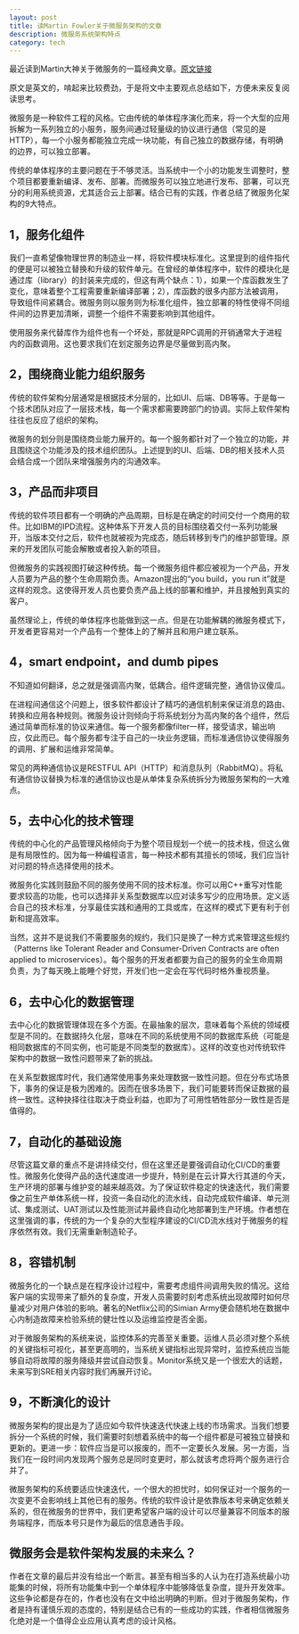 ```yaml
---
layout: post
title: 读Martin Fowler关于微服务架构的文章
description: 微服务系统架构特点
category: tech
---
```


最近读到Martin大神关于微服务的一篇经典文章。[原文链接](https://www.martinfowler.com/articles/microservices.html)

原文是英文的，啃起来比较费劲，于是将文中主要观点总结如下，方便未来反复阅读思考。  

微服务是一种软件工程的风格。它由传统的单体程序演化而来，将一个大型的应用拆解为一系列独立的小服务，服务间通过轻量级的协议进行通信（常见的是HTTP），每一个小服务都能独立完成一块功能，有自己独立的数据存储，有明确的边界，可以独立部署。

传统的单体程序的主要问题在于不够灵活。当系统中一个小的功能发生调整时，整个项目都要重新编译、发布、部署。而微服务可以独立地进行发布、部署，可以充分的利用系统资源，尤其适合云上部署。结合已有的实践，作者总结了微服务化架构的9大特点。

## 1，服务化组件  
我们一直希望像物理世界的制造业一样，将软件模块标准化。这里提到的组件指代的便是可以被独立替换和升级的软件单元。在曾经的单体程序中，软件的模块化是通过库（library）的封装来完成的，但这有两个缺点：1），如果一个库函数发生了变化，意味着整个工程需要重新编译部署；2），库函数的很多内部方法被调用，导致组件间紧耦合。微服务则以服务则为标准化组件，独立部署的特性使得不同组件间的边界更加清晰，调整一个组件不需要影响到其他组件。

使用服务来代替库作为组件也有一个坏处，那就是RPC调用的开销通常大于进程内的函数调用。这也要求我们在划定服务边界是尽量做到高内聚。

## 2，围绕商业能力组织服务  
传统的软件架构分层通常是根据技术分层的，比如UI、后端、DB等等。于是每一个技术团队对应了一层技术栈，每一个需求都需要跨部门的协调。实际上软件架构往往也反应了组织的架构。

微服务的划分则是围绕商业能力展开的。每一个服务都针对了一个独立的功能，并且围绕这个功能涉及的技术组织团队。上述提到的UI、后端、DB的相关技术人员会结合成一个团队来增强服务内的沟通效率。

## 3，产品而非项目  
传统的软件项目都有一个明确的产品周期，目标是在确定的时间交付一个商用的软件。比如IBM的IPD流程。这种体系下开发人员的目标围绕着交付一系列功能展开，当版本交付之后，软件也就被视为完成态，随后转移到专门的维护部管理。原来的开发团队可能会解散或者投入新的项目。

但微服务的实践视图打破这种传统。每一个微服务组件都应被视为一个产品，开发人员要为产品的整个生命周期负责。Amazon提出的“you build，you run it”就是这样的观念。这使得开发人员也要负责产品上线的部署和维护，并且接触到真实的客户。

虽然理论上，传统的单体程序也能做到这一点。但是在功能解耦的微服务模式下，开发者更容易对一个产品有一个整体上的了解并且和用户建立联系。

## 4，smart endpoint，and dumb pipes  
不知道如何翻译，总之就是强调高内聚，低耦合。组件逻辑完整，通信协议傻瓜。

在进程间通信这个问题上，很多软件都设计了精巧的通信机制来保证消息的路由、转换和应用各种规则。微服务设计则倾向于将系统划分为高内聚的各个组件，然后通过简单而标准的协议来通信。每一个服务都像filter一样，接受请求，输出响应，仅此而已。每个服务都专注于自己的一块业务逻辑，而标准通信协议使得服务的调用、扩展和运维非常简单。

常见的两种通信协议是RESTFUL API（HTTP）和消息队列（RabbitMQ）。将私有通信协议替换为标准的通信协议也是从单体复杂系统拆分为微服务架构的一大难点。

## 5，去中心化的技术管理  
传统的中心化的产品管理风格倾向于为整个项目规划一个统一的技术栈，但这么做是有局限性的。因为每一种编程语言，每一种技术都有其擅长的领域，我们应当针对问题的特点选择使用的技术。

微服务化实践则鼓励不同的服务使用不同的技术标准。你可以用C++重写对性能要求较高的功能，也可以选择非关系型数据库以应对读多写少的应用场景。定义适合自己的技术标准，分享最佳实践和通用的工具或库，在这样的模式下更有利于创新和提高效率。

当然，这并不是说我们不需要服务的规约，我们只是换了一种方式来管理这些规约（Patterns like Tolerant Reader and Consumer-Driven Contracts are often applied to microservices）。每个服务的开发者都要为自己的服务的全生命周期负责，为了每天晚上能睡个好觉，开发们也一定会在写代码时格外重视质量。

## 6，去中心化的数据管理  
去中心化的数据管理体现在多个方面。在最抽象的层次，意味着每个系统的领域模型是不同的。在数据持久化层，意味在不同的系统使用不同的数据库系统（可能是相同数据库的不同实例，也可能是不同类型的数据库）。这样的改变也对传统软件架构中的数据一致性问题带来了新的挑战。

在关系型数据库时代，我们通常使用事务来处理数据一致性问题。但在分布式场景下，事务的保证是极为困难的。因而在很多场景下，我们可能要转而保证数据的最终一致性。这种抉择往往取决于商业利益，也即为了可用性牺牲部分一致性是否是值得的。

## 7，自动化的基础设施  
尽管这篇文章的重点不是讲持续交付，但在这里还是要强调自动化CI/CD的重要性。微服务化使得产品的迭代速度进一步提升，特别是在云计算大行其道的今天，生产环境的部署与维护变的越来越高效。为了保证软件稳定的快速迭代，我们需要像之前生产单体系统一样，投资一条自动化的流水线，自动完成软件编译、单元测试、集成测试、UAT测试以及性能测试并最终自动化地部署到生产环境。作者想在这里强调的事，传统的为一个复杂的大型程序建设的CI/CD流水线对于微服务的程序依然有效。我们无需重新制造轮子。

## 8，容错机制  
微服务化的一个缺点是在程序设计过程中，需要考虑组件间调用失败的情况。这给客户端的实现带来了额外的复杂度，开发人员需要时刻考虑系统出现故障时如何尽量减少对用户体验的影响。著名的Netflix公司的Simian Army便会随机地在数据中心内制造故障来检验系统的健壮性以及运维监控是否全面。

对于微服务架构的系统来说，监控体系的完善至关重要。运维人员必须对整个系统的关键指标可视化，甚至更高明的，当系统关键指标出现异常时，监控系统应当能够自动将故障的服务降级并尝试自动恢复。Monitor系统又是一个很宏大的话题，未来写到SRE相关内容时我们再展开讨论。

## 9，不断演化的设计  
微服务架构的提出是为了适应如今软件快速迭代快速上线的市场需求。当我们想要拆分一个系统的时候，我们需要时刻想着系统中的每一个组件都是可被独立替换和更新的。更进一步：软件应当是可以报废的，而不一定要长久发展。另一方面，当我们在一段时间内发现两个服务总是同时变更时，那么就该考虑将两个服务进行合并了。

微服务架构的系统要适应快速迭代，一个很大的担忧时，如何保证对一个服务的一次变更不会影响线上其他已有的服务。传统的软件设计是依靠版本号来确定依赖关系的，但在微服务的世界中，我们更希望客户端的设计可以尽量兼容不同版本的服务端程序，而版本号只是作为最后的信息通告手段。

## 微服务会是软件架构发展的未来么？  
作者在文章的最后并没有给出一个断言。甚至有相当多的人认为在打造系统最小功能集的时候，将所有功能集中到一个单体程序中能够降低复杂度，提升开发效率。这些争论都是存在的，作者也没有在文中给出明确的判断。但对于微服务架构，作者是持有谨慎乐观的态度的，特别是结合已有的一些成功的实践，作者相信微服务化绝对是一个值得企业应用认真考虑的设计风格。